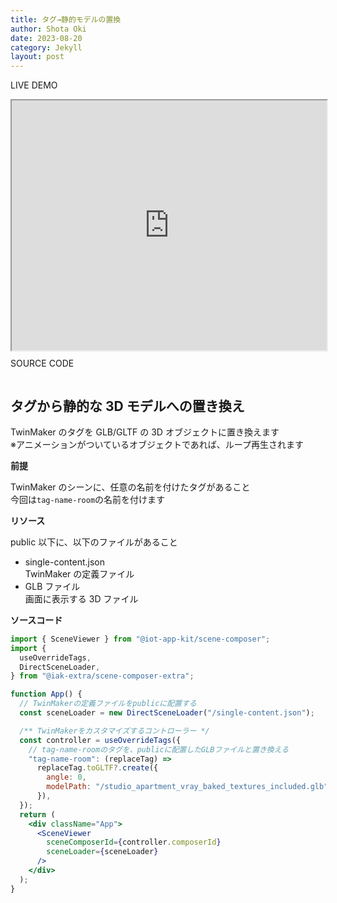 ```yaml
---
title: タグ→静的モデルの置換
author: Shota Oki
date: 2023-08-20
category: Jekyll
layout: post
---
```


<span class="chip-class">LIVE DEMO</span>

<div style="width: 100%; height: 400px">
  <iframe
    src="https://shotaoki.github.io/iot-app-kit-extra-document/?content=replace-tag-gltf"
    width="100%"
    height="400px"
  ></iframe>
</div>

<span class="chip-class" style="margin-top: 1rem">SOURCE CODE</span>

<pre id="iframe-content-area-static-3d"></pre>
<script>
  fetch(
    "https://shotaoki.github.io/iot-app-kit-extra-document/document-page-contents/replace-tag-gltf.txt"
  ).then((r) => {
    r.text().then((data) => {
      document.querySelector("#iframe-content-area-static-3d").innerHTML = data.replace("${0}", "replaceTag");
    });
  });
</script>

## タグから静的な 3D モデルへの置き換え

TwinMaker のタグを GLB/GLTF の 3D オブジェクトに置き換えます  
※アニメーションがついているオブジェクトであれば、ループ再生されます

**前提**

TwinMaker のシーンに、任意の名前を付けたタグがあること  
今回は`tag-name-room`の名前を付けます

**リソース**

public 以下に、以下のファイルがあること

- single-content.json  
  TwinMaker の定義ファイル
- GLB ファイル  
  画面に表示する 3D ファイル

**ソースコード**

```jsx
import { SceneViewer } from "@iot-app-kit/scene-composer";
import {
  useOverrideTags,
  DirectSceneLoader,
} from "@iak-extra/scene-composer-extra";

function App() {
  // TwinMakerの定義ファイルをpublicに配置する
  const sceneLoader = new DirectSceneLoader("/single-content.json");

  /** TwinMakerをカスタマイズするコントローラー */
  const controller = useOverrideTags({
    // tag-name-roomのタグを、publicに配置したGLBファイルと置き換える
    "tag-name-room": (replaceTag) =>
      replaceTag.toGLTF?.create({
        angle: 0,
        modelPath: "/studio_apartment_vray_baked_textures_included.glb",
      }),
  });
  return (
    <div className="App">
      <SceneViewer
        sceneComposerId={controller.composerId}
        sceneLoader={sceneLoader}
      />
    </div>
  );
}
```
